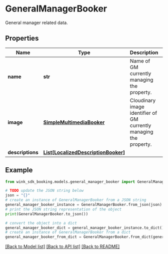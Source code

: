 # GeneralManagerBooker

General manager related data.

## Properties

Name | Type | Description | Notes
------------ | ------------- | ------------- | -------------
**name** | **str** | Name of GM currently managing the property. | 
**image** | [**SimpleMultimediaBooker**](SimpleMultimediaBooker.md) | Cloudinary image identifier of GM currently managing the property. | [optional] 
**descriptions** | [**List[LocalizedDescriptionBooker]**](LocalizedDescriptionBooker.md) |  | [optional] 

## Example

```python
from wink_sdk_booking.models.general_manager_booker import GeneralManagerBooker

# TODO update the JSON string below
json = "{}"
# create an instance of GeneralManagerBooker from a JSON string
general_manager_booker_instance = GeneralManagerBooker.from_json(json)
# print the JSON string representation of the object
print(GeneralManagerBooker.to_json())

# convert the object into a dict
general_manager_booker_dict = general_manager_booker_instance.to_dict()
# create an instance of GeneralManagerBooker from a dict
general_manager_booker_from_dict = GeneralManagerBooker.from_dict(general_manager_booker_dict)
```
[[Back to Model list]](../README.md#documentation-for-models) [[Back to API list]](../README.md#documentation-for-api-endpoints) [[Back to README]](../README.md)


